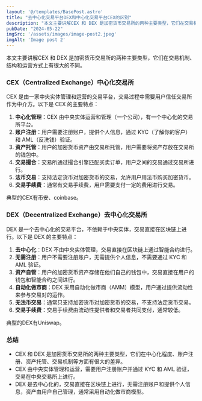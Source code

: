 ```yaml
---
layout: '@/templates/BasePost.astro'
title: "去中心化交易平台DEX和中心化交易平台CEX的区别"
description: "本文主要讲解CEX 和 DEX 是加密货币交易所的两种主要类型，它们在交易机制、结构和运营方式上有很大的不同。"
pubDate: "2024-05-22"
imgSrc: '/assets/images/image-post2.jpeg'
imgAlt: 'Image post 2'
---
```


本文主要讲解CEX 和 DEX 是加密货币交易所的两种主要类型，它们在交易机制、结构和运营方式上有很大的不同。

### CEX（Centralized Exchange）中心化交易所

CEX 是由一家中央实体管理和运营的交易平台，交易过程中需要用户信任交易所作为中介方。以下是 CEX 的主要特点：

1. **中心化管理**：CEX 由中央实体运营和管理（一个公司），有一个中心化的交易所平台。
2. **账户注册**：用户需要注册账户，提供个人信息，通过 KYC（了解你的客户）和 AML（反洗钱）验证。
3. **资产托管**：用户的加密货币资产由交易所托管，用户需要将资产存放在交易所的钱包中。
4. **交易撮合**：交易所通过撮合引擎匹配买卖订单，用户之间的交易通过交易所进行。
5. **法币交易**：支持法定货币对加密货币的交易，允许用户用法币购买加密货币。
6. **交易手续费**：通常有交易手续费，用户需要支付一定的费用进行交易。

典型的CEX有币安、coinbase。

### DEX（Decentralized Exchange）去中心化交易所

DEX 是一个去中心化的交易平台，不依赖于中央实体，交易直接在区块链上进行。以下是 DEX 的主要特点：

1. **去中心化**：DEX 不由中央实体管理，交易直接在区块链上通过智能合约进行。
2. **无需注册**：用户不需要注册账户，无需提供个人信息，不需要通过 KYC 和 AML 验证。
3. **资产自管**：用户的加密货币资产存储在他们自己的钱包中，交易直接在用户的钱包和智能合约之间进行。
4. **自动化做市商**：DEX 采用自动化做市商（AMM）模型，用户通过提供流动性来参与交易对的运作。
5. **无法币交易**：通常只支持加密货币对加密货币的交易，不支持法定货币交易。
6. **交易手续费**：交易手续费由流动性提供者和交易者共同支付，通常较低。

典型的DEX有Uniswap。

### 总结

- CEX 和 DEX 是加密货币交易所的两种主要类型，它们在中心化程度、账户注册、资产托管、交易机制等方面有很大的差异。
- CEX 由中央实体管理和运营，需要用户注册账户并通过 KYC 和 AML 验证，交易在中央交易所上进行。
- DEX 是去中心化的，交易直接在区块链上进行，无需注册账户和提供个人信息，资产由用户自己管理，通常采用自动化做市商模型。
